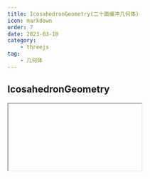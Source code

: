 ```yaml
---
title: IcosahedronGeometry(二十面缓冲几何体)
icon: markdown
order: 7
date: 2023-03-10
category:
    - threejs
tag:
    - 几何体
---
```


## IcosahedronGeometry

<IFrame url="https://luotainxu-demo.netlify.app/#/threejs/icosahedronGeometry"/>

## 构造器

### radius : Float

二十面体的半径，默认为1

### detail : Integer

默认值为0。将这个值设为一个大于0的数将会为它增加一些顶点，使其不再是一个二十面体。当这个值大于1的时候，实际上它将变成一个球体

## 属性

共有属性请参见其基类PolyhedronGeometry

### .parameters : Object

一个包含着构造函数中每个参数的对象。在对象实例化之后，对该属性的任何修改都不会改变这个几何体

## 方法

共有方法请参见其基类PolyhedronGeometry
